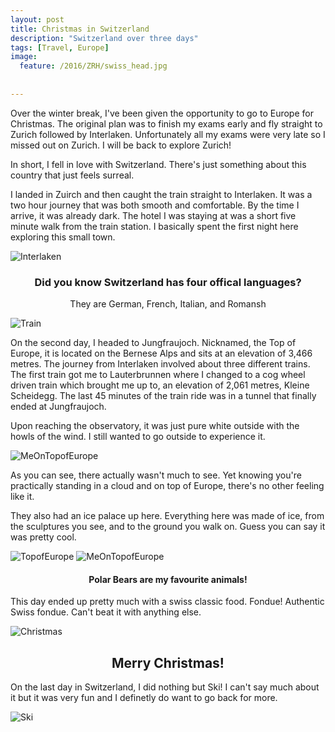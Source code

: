 ```yaml
---
layout: post
title: Christmas in Switzerland
description: "Switzerland over three days"
tags: [Travel, Europe]
image:
  feature: /2016/ZRH/swiss_head.jpg
  
  
---
```



Over the winter break, I've been given the opportunity to go to Europe for Christmas. The original plan was to finish my exams early and fly straight to Zurich followed by Interlaken. Unfortunately all my exams were very late so I missed out on Zurich. I will be back to explore Zurich!  

In short, I fell in love with Switzerland. There's just something about this country that just feels surreal. 

I landed in Zuirch and then caught the train straight to Interlaken. It was a two hour journey that was both smooth and comfortable. By the time I arrive, it was already dark. The hotel I was staying at was a short five minute walk from the train station. I basically spent the first night here exploring this small town. 


![Interlaken]({{"/images/2016/ZRH/Interlaken.JPG"}})


### <center>Did you know Switzerland has four offical languages? </center>
<center>They are German, French, Italian, and Romansh
</center>

![Train]({{"/images/2016/ZRH/Train.JPG"}})

On the second day, I headed to Jungfraujoch. Nicknamed, the Top of Europe, it is located on the Bernese Alps and  sits at an elevation of 3,466 metres. The journey from Interlaken involved about three different trains. The first train got me to Lauterbrunnen where I changed to a cog wheel driven train which brought me up to, an elevation of 2,061 metres, Kleine Scheidegg. The last 45 minutes of the train ride was in a tunnel that finally ended at Jungfraujoch. 

Upon reaching the observatory, it was just pure white outside with the howls of the wind. I still wanted to go outside to experience it. 

![MeOnTopofEurope]({{"/images/2016/ZRH/jfj.JPG"}})

As you can see, there actually wasn't much to see. Yet knowing you're practically standing in a cloud and on top of Europe, there's no other feeling like it. 

They also had an ice palace up here. Everything here was made of ice, from the sculptures you see, and to the ground you walk on. Guess you can say it was pretty cool.

![TopofEurope]({{"/images/2016/ZRH/Ice1.JPG"}})
![MeOnTopofEurope]({{"/images/2016/ZRH/PolarBear.JPG"}})

#### <center>Polar Bears are my favourite animals! </center>

This day ended up pretty much with a swiss classic food. Fondue! Authentic Swiss fondue. Can't beat it with anything else.

![Christmas]({{"/images/2016/ZRH/Christmas.JPG"}})

## <center>Merry Christmas! </center>

On the last day in Switzerland, I did nothing but Ski! I can't say much about it but it was very fun and I definetly do want to go back for more. 


![Ski]({{"/images/2016/ZRH/Ski.JPG"}})

<!---->

